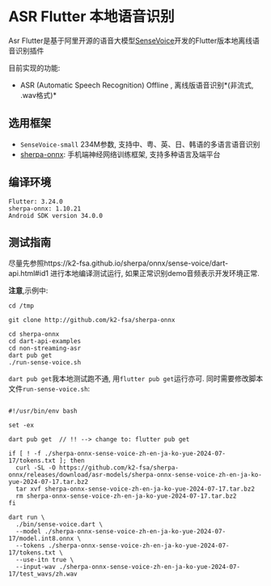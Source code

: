 # ASR Flutter 本地语音识别

Asr Flutter是基于阿里开源的语音大模型[SenseVoice](https://github.com/FunAudioLLM/SenseVoice/blob/main/README_zh.md)开发的Flutter版本地离线语音识别插件

目前实现的功能:

- ASR (Automatic Speech Recognition)  Offline , 离线版语音识别*(非流式, .wav格式)* 

## 选用框架

- `SenseVoice-small` 234M参数, 支持中、粤、英、日、韩语的多语言语音识别
- [sherpa-onnx](https://github.com/k2-fsa/sherpa-onnx): 手机端神经网络训练框架, 支持多种语言及端平台



## 编译环境

```
Flutter: 3.24.0
sherpa-onnx: 1.10.21
Android SDK version 34.0.0

```



## 测试指南

尽量先参照https://k2-fsa.github.io/sherpa/onnx/sense-voice/dart-api.html#id1 进行本地编译测试运行, 如果正常识别demo音频表示开发环境正常.

**注意**,示例中:

```
cd /tmp

git clone http://github.com/k2-fsa/sherpa-onnx

cd sherpa-onnx
cd dart-api-examples
cd non-streaming-asr
dart pub get
./run-sense-voice.sh
```

`dart pub get`我本地测试跑不通, 用`flutter pub get`运行亦可. 同时需要修改脚本文件`run-sense-voice.sh`: 

```

#!/usr/bin/env bash

set -ex

dart pub get  // !! --> change to: flutter pub get

if [ ! -f ./sherpa-onnx-sense-voice-zh-en-ja-ko-yue-2024-07-17/tokens.txt ]; then
  curl -SL -O https://github.com/k2-fsa/sherpa-onnx/releases/download/asr-models/sherpa-onnx-sense-voice-zh-en-ja-ko-yue-2024-07-17.tar.bz2
  tar xvf sherpa-onnx-sense-voice-zh-en-ja-ko-yue-2024-07-17.tar.bz2
  rm sherpa-onnx-sense-voice-zh-en-ja-ko-yue-2024-07-17.tar.bz2
fi

dart run \
  ./bin/sense-voice.dart \
  --model ./sherpa-onnx-sense-voice-zh-en-ja-ko-yue-2024-07-17/model.int8.onnx \
  --tokens ./sherpa-onnx-sense-voice-zh-en-ja-ko-yue-2024-07-17/tokens.txt \
  --use-itn true \
  --input-wav ./sherpa-onnx-sense-voice-zh-en-ja-ko-yue-2024-07-17/test_wavs/zh.wav
```



